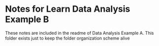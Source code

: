 # Notes for Learn Data Analysis Example B

These notes are included in the readme of Data Analysis Example A.
This folder exists just to keep the folder organization scheme alive
